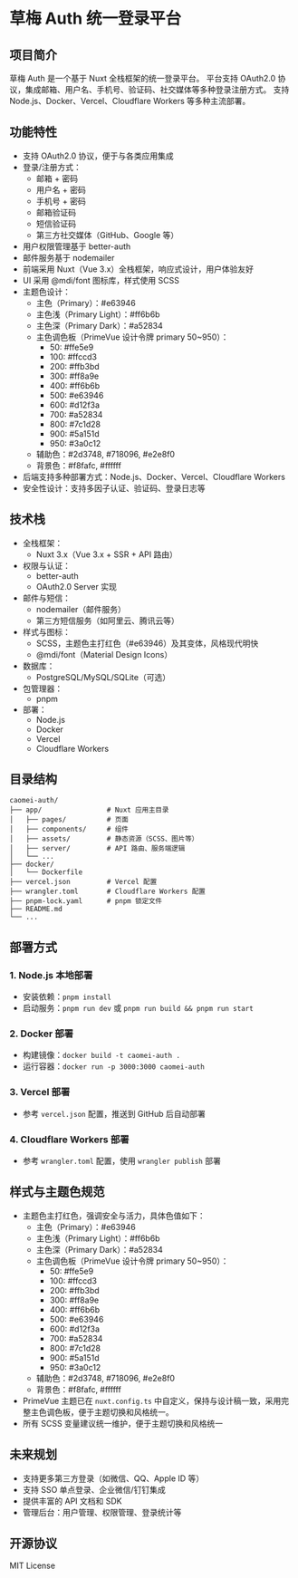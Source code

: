 # 草梅 Auth 统一登录平台

## 项目简介

草梅 Auth 是一个基于 Nuxt 全栈框架的统一登录平台。
平台支持 OAuth2.0 协议，集成邮箱、用户名、手机号、验证码、社交媒体等多种登录注册方式。
支持 Node.js、Docker、Vercel、Cloudflare Workers 等多种主流部署。

## 功能特性

-   支持 OAuth2.0 协议，便于与各类应用集成
-   登录/注册方式：
    -   邮箱 + 密码
    -   用户名 + 密码
    -   手机号 + 密码
    -   邮箱验证码
    -   短信验证码
    -   第三方社交媒体（GitHub、Google 等）
-   用户权限管理基于 better-auth
-   邮件服务基于 nodemailer
-   前端采用 Nuxt（Vue 3.x）全栈框架，响应式设计，用户体验友好
-   UI 采用 @mdi/font 图标库，样式使用 SCSS
-   主题色设计：
    -   主色（Primary）：#e63946
    -   主色浅（Primary Light）：#ff6b6b
    -   主色深（Primary Dark）：#a52834
    -   主色调色板（PrimeVue 设计令牌 primary 50~950）：
        -   50: #ffe5e9
        -   100: #ffccd3
        -   200: #ffb3bd
        -   300: #ff8a9e
        -   400: #ff6b6b
        -   500: #e63946
        -   600: #d12f3a
        -   700: #a52834
        -   800: #7c1d28
        -   900: #5a151d
        -   950: #3a0c12
    -   辅助色：#2d3748, #718096, #e2e8f0
    -   背景色：#f8fafc, #ffffff
-   后端支持多种部署方式：Node.js、Docker、Vercel、Cloudflare Workers
-   安全性设计：支持多因子认证、验证码、登录日志等

## 技术栈

-   全栈框架：
    -   Nuxt 3.x（Vue 3.x + SSR + API 路由）
-   权限与认证：
    -   better-auth
    -   OAuth2.0 Server 实现
-   邮件与短信：
    -   nodemailer（邮件服务）
    -   第三方短信服务（如阿里云、腾讯云等）
-   样式与图标：
    -   SCSS，主题色主打红色（#e63946）及其变体，风格现代明快
    -   @mdi/font（Material Design Icons）
-   数据库：
    -   PostgreSQL/MySQL/SQLite（可选）
-   包管理器：
    -   pnpm
-   部署：
    -   Node.js
    -   Docker
    -   Vercel
    -   Cloudflare Workers

## 目录结构

```
caomei-auth/
├── app/                # Nuxt 应用主目录
│   ├── pages/          # 页面
│   ├── components/     # 组件
│   ├── assets/         # 静态资源（SCSS、图片等）
│   ├── server/         # API 路由、服务端逻辑
│   └── ...
├── docker/
│   └── Dockerfile
├── vercel.json         # Vercel 配置
├── wrangler.toml       # Cloudflare Workers 配置
├── pnpm-lock.yaml      # pnpm 锁定文件
├── README.md
└── ...
```

## 部署方式

### 1. Node.js 本地部署

-   安装依赖：`pnpm install`
-   启动服务：`pnpm run dev` 或 `pnpm run build && pnpm run start`

### 2. Docker 部署

-   构建镜像：`docker build -t caomei-auth .`
-   运行容器：`docker run -p 3000:3000 caomei-auth`

### 3. Vercel 部署

-   参考 `vercel.json` 配置，推送到 GitHub 后自动部署

### 4. Cloudflare Workers 部署

-   参考 `wrangler.toml` 配置，使用 `wrangler publish` 部署

## 样式与主题色规范

-   主题色主打红色，强调安全与活力，具体色值如下：
    -   主色（Primary）：#e63946
    -   主色浅（Primary Light）：#ff6b6b
    -   主色深（Primary Dark）：#a52834
    -   主色调色板（PrimeVue 设计令牌 primary 50~950）：
        -   50: #ffe5e9
        -   100: #ffccd3
        -   200: #ffb3bd
        -   300: #ff8a9e
        -   400: #ff6b6b
        -   500: #e63946
        -   600: #d12f3a
        -   700: #a52834
        -   800: #7c1d28
        -   900: #5a151d
        -   950: #3a0c12
    -   辅助色：#2d3748, #718096, #e2e8f0
    -   背景色：#f8fafc, #ffffff
-   PrimeVue 主题已在 `nuxt.config.ts` 中自定义，保持与设计稿一致，采用完整主色调色板，便于主题切换和风格统一。
-   所有 SCSS 变量建议统一维护，便于主题切换和风格统一

## 未来规划

-   支持更多第三方登录（如微信、QQ、Apple ID 等）
-   支持 SSO 单点登录、企业微信/钉钉集成
-   提供丰富的 API 文档和 SDK
-   管理后台：用户管理、权限管理、登录统计等

## 开源协议

MIT License
